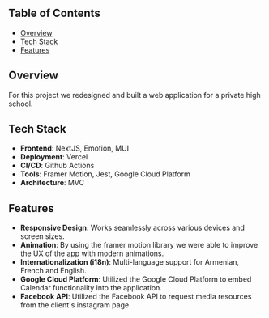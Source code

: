 ## Table of Contents

- [Overview](#overview)
- [Tech Stack](#tech-stack)
- [Features](#features)

## Overview

For this project we redesigned and built a web application for a private high school. 

## Tech Stack

- **Frontend**: NextJS, Emotion, MUI
- **Deployment**: Vercel
- **CI/CD**: Github Actions
- **Tools**: Framer Motion, Jest, Google Cloud Platform
- **Architecture**: MVC

## Features

- **Responsive Design**: Works seamlessly across various devices and screen sizes.
- **Animation**: By using the framer motion library we were able to improve the UX of the app with modern animations.
- **Internationalization (i18n)**: Multi-language support for Armenian, French and English.
- **Google Cloud Platform**: Utilized the Google Cloud Platform to embed Calendar functionality into the application.
- **Facebook API**: Utilized the Facebook API to request media resources from the client's instagram page.
